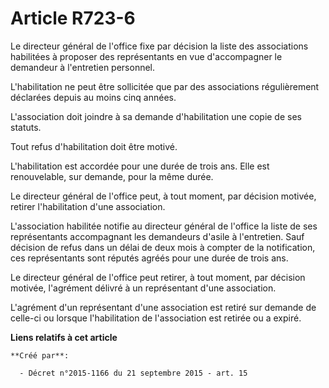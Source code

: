 # Article R723-6

Le directeur général de l'office fixe par décision la liste des associations habilitées à proposer des représentants en vue
d'accompagner le demandeur à l'entretien personnel.

L'habilitation ne peut être sollicitée que par des associations régulièrement déclarées depuis au moins cinq années.

L'association doit joindre à sa demande d'habilitation une copie de ses statuts.

Tout refus d'habilitation doit être motivé.

L'habilitation est accordée pour une durée de trois ans. Elle est renouvelable, sur demande, pour la même durée.

Le directeur général de l'office peut, à tout moment, par décision motivée, retirer l'habilitation d'une association.

L'association habilitée notifie au directeur général de l'office la liste de ses représentants accompagnant les demandeurs
d'asile à l'entretien. Sauf décision de refus dans un délai de deux mois à compter de la notification, ces représentants sont
réputés agréés pour une durée de trois ans.

Le directeur général de l'office peut retirer, à tout moment, par décision motivée, l'agrément délivré à un représentant
d'une association.

L'agrément d'un représentant d'une association est retiré sur demande de celle-ci ou lorsque l'habilitation de l'association
est retirée ou a expiré.

**Liens relatifs à cet article**

	**Créé par**:

	  - Décret n°2015-1166 du 21 septembre 2015 - art. 15
